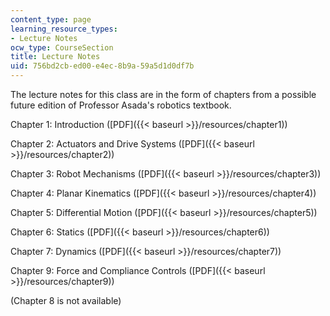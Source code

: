 ```yaml
---
content_type: page
learning_resource_types:
- Lecture Notes
ocw_type: CourseSection
title: Lecture Notes
uid: 756bd2cb-ed00-e4ec-8b9a-59a5d1d0df7b
---
```


The lecture notes for this class are in the form of chapters from a possible future edition of Professor Asada's robotics textbook.

Chapter 1: Introduction ([PDF]({{< baseurl >}}/resources/chapter1))

Chapter 2: Actuators and Drive Systems ([PDF]({{< baseurl >}}/resources/chapter2))

Chapter 3: Robot Mechanisms ([PDF]({{< baseurl >}}/resources/chapter3))

Chapter 4: Planar Kinematics ([PDF]({{< baseurl >}}/resources/chapter4))

Chapter 5: Differential Motion ([PDF]({{< baseurl >}}/resources/chapter5))

Chapter 6: Statics ([PDF]({{< baseurl >}}/resources/chapter6))

Chapter 7: Dynamics ([PDF]({{< baseurl >}}/resources/chapter7))

Chapter 9: Force and Compliance Controls ([PDF]({{< baseurl >}}/resources/chapter9))

(Chapter 8 is not available)